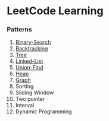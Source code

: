 # LeetCode Learning
###    Patterns


1. [Binary-Search](binary-search/README.md)
2. [Backtracking](backtracking/README.md)
3. [Tree](tree/README.md)
4. [Linked-List](linked-list/README.md)
5. [Union-Find](union-find/README.md)
6. [Heap](heap/README.md)
7. [Graph](graph/README.md)
8. Sorting
9. Sliding Window
10. Two pointer
11. Interval
12. Dynamic Programming